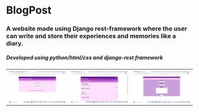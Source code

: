 # BlogPost

### A website made using Django rest-framework where the user can write and store their experiences and memories like a diary.

##### Developed using python/html/css and django-rest framework

<table style="width:100%">
  <tr>
    <th><img src="images/Screenshot%20(186).png" width=800/></th>
    <th><img src="images/Screenshot%20(188).png" width=800/></th>
    <th><img src="images/Screenshot%20(189).png" width=800/></th>
  </tr>
 </table>
